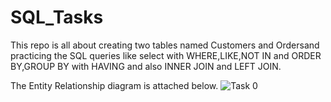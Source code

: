 # SQL_Tasks
This repo is all about creating two tables named Customers and Ordersand practicing the SQL queries like select with WHERE,LIKE,NOT IN and ORDER BY,GROUP BY with HAVING and also INNER JOIN and LEFT JOIN.

The Entity Relationship diagram is attached below.
![Task 0](https://user-images.githubusercontent.com/57563853/205586893-2daa01a7-71f0-4d44-aade-ec4badc9bb03.png)
